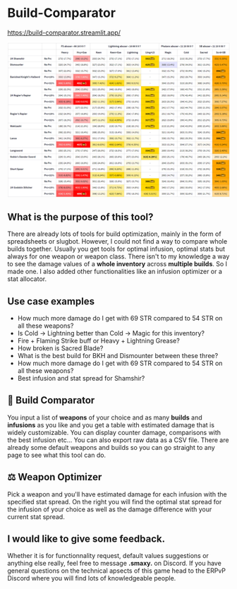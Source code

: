 # Build-Comparator

https://build-comparator.streamlit.app/

![Example Table](data/exampleTable.png)

## What is the purpose of this tool?

There are already lots of tools for build optimization, mainly in the form of spreadsheets or slugbot. However, I could not find a way to compare whole builds together. Usually you get tools for optimal infusion, optimal stats but always for one weapon or weapon class. There isn't to my knowledge a way to see the damage values of a **whole inventory** across **multiple builds**. So I made one. I also added other functionalities like an infusion optimizer or a stat allocator.

## Use case examples

- How much more damage do I get with 69 STR compared to 54 STR on all these weapons?
- Is Cold -> Lightning better than Cold -> Magic for this inventory?
- Fire + Flaming Strike buff or Heavy + Lightning Grease?
- How broken is Sacred Blade?
- What is the best build for BKH and Dismounter between these three?
- How much more damage do I get with 69 STR compared to 54 STR on all these weapons?
- Best infusion and stat spread for Shamshir?
  
## **🔬 Build Comparator**

You input a list of **weapons** of your choice and as many **builds** and **infusions** as you like and you get a table with estimated damage that is widely customizable. You can display counter damage, comparisons with the best infusion etc... You can also export raw data as a CSV file. There are already some default weapons and builds so you can go straight to any page to see what this tool can do.

## **⚖️ Weapon Optimizer**

Pick a weapon and you'll have estimated damage for each infusion with the specified stat spread.
On the right you will find the optimal stat spread for the infusion of your choice as well as the damage difference with your current stat spread.

## I would like to give some feedback.

Whether it is for functionnality request, default values suggestions or anything else really, feel free to message  **.smaxy.** on Discord.
If you have general questions on the technical apsects of this game head to the ERPvP Discord where you will find lots of knowledgeable people.
